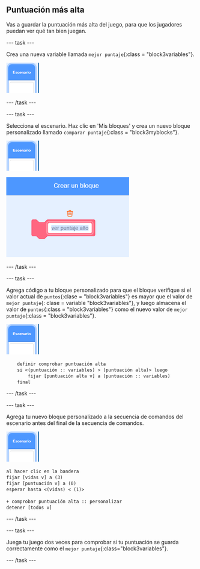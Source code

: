 ## Puntuación más alta

Vas a guardar la puntuación más alta del juego, para que los jugadores puedan ver qué tan bien juegan.

\--- task \---

Crea una nueva variable llamada `mejor puntaje`{:class = "block3variables"}.

![Objeto escenario](images/stage-sprite.png)

\--- /task \---

\--- task \---

Selecciona el escenario. Haz clic en 'Mis bloques' y crea un nuevo bloque personalizado llamado `comparar puntaje`{:class = "block3myblocks"}.

![Objeto escenario](images/stage-sprite.png)

![captura de pantalla](images/dots-custom-1.png)

\--- /task \---

\--- task \---

Agrega código a tu bloque personalizado para que el bloque verifique si el valor actual de `puntos`{:clase = "block3variables"} es mayor que el valor de `mejor puntaje`{: clase = variable "block3variables"}, y luego almacena el valor de `puntos`{:class = "block3variables"} como el nuevo valor de `mejor puntaje`{:class = "block3variables"}.

![Objeto escenario](images/stage-sprite.png)

```blocks3
    definir comprobar puntuación alta
    si <(puntuación :: variables) > (puntuación alta)> luego
        fijar [puntuación alta v] a (puntuación :: variables)
    final
```

\--- /task \---

\--- task \---

Agrega tu nuevo bloque personalizado a la secuencia de comandos del escenario antes del final de la secuencia de comandos.

![Objeto escenario](images/stage-sprite.png)

```blocks3
al hacer clic en la bandera
fijar [vidas v] a (3)
fijar [puntuación v] a (0)
esperar hasta <(vidas) < (1)>

+ comprobar puntuación alta :: personalizar
detener [todos v]
```

\--- /task \---

\--- task \---

Juega tu juego dos veces para comprobar si tu puntuación se guarda correctamente como el `mejor puntaje`{:class="block3variables"}.

\--- /task \---